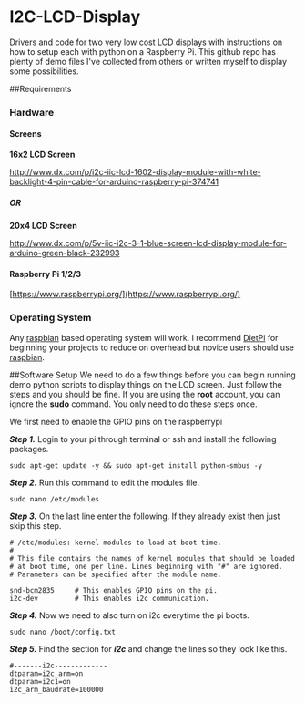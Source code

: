 # I2C-LCD-Display

Drivers and code for two very low cost LCD displays with instructions on how to setup each with python on a Raspberry Pi. This github repo has plenty of demo files I've collected from others or written myself to display some possibilities. 

##Requirements
### Hardware
#### Screens

**16x2 LCD Screen**

http://www.dx.com/p/i2c-iic-lcd-1602-display-module-with-white-backlight-4-pin-cable-for-arduino-raspberry-pi-374741
##### OR
**20x4 LCD Screen**

http://www.dx.com/p/5v-iic-i2c-3-1-blue-screen-lcd-display-module-for-arduino-green-black-232993
#### Raspberry Pi 1/2/3
[https://www.raspberrypi.org/](https://www.raspberrypi.org/)
### Operating System
Any [raspbian](https://www.raspbian.org/) based operating system will work. I recommend [DietPi](http://dietpi.com/) for beginning your projects to reduce on overhead but novice users should use [raspbian](https://www.raspbian.org/).

##Software Setup
We need to do a few things before you can begin running demo python scripts to display things on the LCD screen. Just follow the steps and you should be fine. If you are using the **root** account, you can ignore the **sudo** command. You only need to do these steps once.

We first need to enable the GPIO pins on the raspberrypi

***Step 1.*** Login to your pi through terminal or ssh and install the following packages.
```
sudo apt-get update -y && sudo apt-get install python-smbus -y
```
***Step 2.*** Run this command to edit the modules file.
```
sudo nano /etc/modules
```
***Step 3.*** On the last line enter the following. If they already exist then just skip this step.
```
# /etc/modules: kernel modules to load at boot time.
#
# This file contains the names of kernel modules that should be loaded
# at boot time, one per line. Lines beginning with "#" are ignored.
# Parameters can be specified after the module name.

snd-bcm2835     # This enables GPIO pins on the pi.
i2c-dev         # This enables i2c communication.
```
***Step 4.*** Now we need to also turn on i2c everytime the pi boots.
```
sudo nano /boot/config.txt
```
***Step 5.*** Find the section for ***i2c*** and change the lines so they look like this.
```
#-------i2c-------------
dtparam=i2c_arm=on
dtparam=i2c1=on
i2c_arm_baudrate=100000
```
